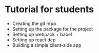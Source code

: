 # Tutorial for students

- Creating the git repo
- Setting up the package for the project
- Setting up webpack + babel
- Setting up react dep
- Building a simple client-side app
